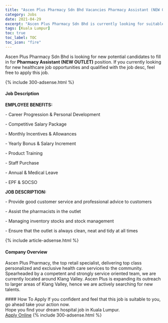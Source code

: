 ```yaml
---
title: "Ascen Plus Pharmacy Sdn Bhd Vacancies Pharmacy Assistant (NEW OUTLET)" 
category: Jobs 
date: 2021-04-29 
excerpt: "Ascen Plus Pharmacy Sdn Bhd is currently looking for suitable person to fill in the Pharmacy Assistant (NEW OUTLET) which positioned at Kuala Lumpur" 
tags: [Kuala Lumpur] 
toc: true 
toc_label: TOC 
toc_icon: "fire" 
--- 
```


<p>Ascen Plus Pharmacy Sdn Bhd is looking for new potential candidates to fill in for <b>Pharmacy Assistant (NEW OUTLET)</b> position. If you currently looking for new healthcare job opportunities and qualified with the job desc, feel free to apply this job.
</p>{% include 300-adsense.html %} 
<div><div><h4>Job Description</h4></div><div><div><span><div><p><strong>EMPLOYEE BENEFITS:</strong></p><p>- Career Progression &amp; Personal Development</p><p>- Competitive Salary Package</p><p>- Monthly Incentives &amp; Allowances</p><p>- Yearly Bonus &amp; Salary Increment</p><p>- Product Training</p><p>- Staff Purchase</p><p>- Annual &amp; Medical Leave</p><p>- EPF &amp; SOCSO</p><p><strong>JOB DESCRIPTION:</strong></p><p>- Provide good customer service and professional advice to customers</p><p>- Assist the pharmacists in the outlet</p><p>- Managing inventory stocks and stock management</p><p>- Ensure that the outlet is always clean, neat and tidy at all times</p></div></span></div></div></div> 
{% include article-adsense.html %} 
<div><div><h4>Company Overview</h4></div><div><div><span><div><p>Ascen Plus Pharmacy, the top retail specialist, delivering top class personalized and exclusive health care services to the community. Spearheaded by a competent and strongly service oriented team, we are currently located around Klang Valley. Ascen Plus is expanding its outreach to larger areas of Klang Valley, hence we are actively searching for new talents.</p></div></span></div></div></div> 
#### How To Apply 
If you confident and feel that this job is suitable to you, go ahead take your action now. <br/> 
Hope you find your dream hospital job in Kuala Lumpur. <br/> 
<a href="https://www.jobstreet.com.my/en/job/pharmacy-assistant-new-outlet-4550954?jobId=jobstreet-my-job-4550954" class="btn btn--warning" target="_blank" rel="nofollow noopenner">Apply Online</a> 
{% include 300-adsense.html %} 